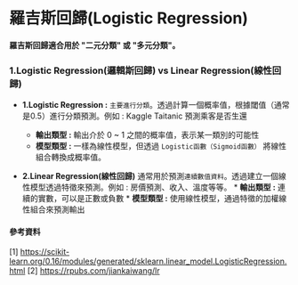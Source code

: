 # 羅吉斯回歸(Logistic Regression)
#### 羅吉斯回歸適合用於 "二元分類" 或 "多元分類"。
### 1.Logistic Regression(邏輯斯回歸) vs Linear Regression(線性回歸)
  * **1.Logistic Regression :** ```主要進行分類```。透過計算一個概率值，根據閾值（通常是0.5）進行分類預測。例如 : Kaggle Taitanic 預測乘客是否生還
    * **輸出類型 :** 輸出介於 0 ~ 1 之間的概率值，表示某一類別的可能性
    * **模型類型 :** 一樣為線性模型，但透過 ```Logistic函數（Sigmoid函數）``` 將線性組合轉換成概率值。

  *  **2.Linear Regression(線性回歸)** 通常用於預測```連續數值資料```。透過建立一個線性模型透過特徵來預測。例如 : 房價預測、收入、溫度等等。
    * **輸出類型 :** 連續的實數，可以是正數或負數
    * **模型類型 :** 使用線性模型，通過特徵的加權線性組合來預測輸出

#### 參考資料
[1] https://scikit-learn.org/0.16/modules/generated/sklearn.linear_model.LogisticRegression.html
[2] https://rpubs.com/jiankaiwang/lr
